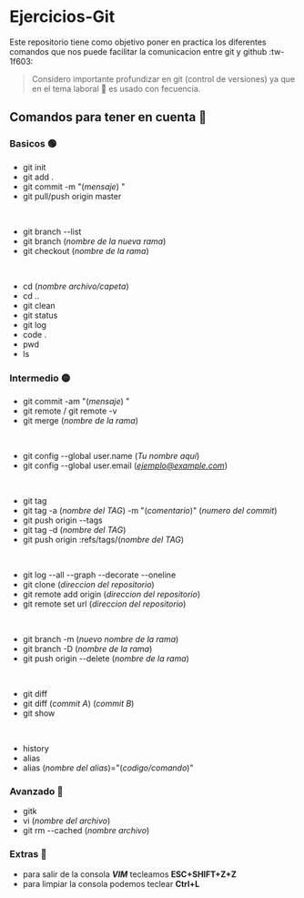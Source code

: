 # Ejercicios-Git 
Este repositorio tiene como objetivo poner en practica los diferentes comandos que nos puede facilitar la comunicacion entre git y github :tw-1f603:  

>Considero importante profundizar en git (control de versiones) ya que en el tema laboral :briefcase: es usado con fecuencia.

## Comandos para tener en cuenta :dart:

### Basicos 🟢
* git init
* git add .
* git commit -m "(*mensaje*) "
* git pull/push origin master
<br>

* git branch --list
* git branch (*nombre de la nueva rama*)
* git checkout (*nombre de la rama*)
<br>

* cd (*nombre archivo/capeta*)
* cd ..
* git clean
* git status
* git log
* code .
* pwd
* ls

### Intermedio 🟡
* git commit -am "(*mensaje*) "
* git remote / git remote -v
* git merge (*nombre de la rama*)
<br>

* git config --global user.name (*Tu nombre aquí*)
* git config --global user.email (*ejemplo@example.com*)
<br>

* git tag 
* git tag -a (*nombre del TAG*) -m "(*comentario*)" (*numero del commit*)
* git push origin --tags
* git tag -d (*nombre del TAG*)
* git push origin :refs/tags/(*nombre del TAG*)
<br>

* git log --all --graph --decorate --oneline 
* git clone (*direccion del repositorio*)
* git remote add origin (*direccion del repositorio*)
* git remote set url (*direccion del repositorio*)
<br>

* git branch -m (*nuevo nombre de la rama*)
* git branch -D (*nombre de la rama*)
* git push origin --delete (*nombre de la rama*)
<br>

* git diff
* git diff (*commit A*) (*commit B*)
* git show
<br>

* history
* alias
* alias (*nombre del alias*)="(*codigo/comando*)"

### Avanzado 🔴
* gitk
* vi (*nombre del archivo*)
* git rm --cached (*nombre archivo*)

### Extras  :checkered_flag:
* para salir de la consola ***VIM*** tecleamos **ESC+SHIFT+Z+Z**
* para limpiar la consola podemos teclear **Ctrl+L**
